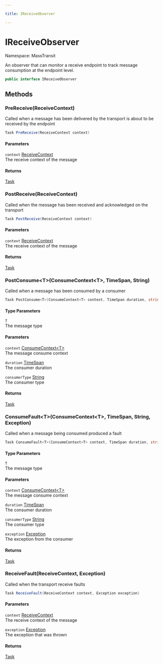 ```yaml
---

title: IReceiveObserver

---
```


# IReceiveObserver

Namespace: MassTransit

An observer that can monitor a receive endpoint to track message consumption at the
 endpoint level.

```csharp
public interface IReceiveObserver
```

## Methods

### **PreReceive(ReceiveContext)**

Called when a message has been delivered by the transport is about to be received by the endpoint

```csharp
Task PreReceive(ReceiveContext context)
```

#### Parameters

`context` [ReceiveContext](../masstransit/receivecontext)<br/>
The receive context of the message

#### Returns

[Task](https://learn.microsoft.com/en-us/dotnet/api/system.threading.tasks.task)<br/>

### **PostReceive(ReceiveContext)**

Called when the message has been received and acknowledged on the transport

```csharp
Task PostReceive(ReceiveContext context)
```

#### Parameters

`context` [ReceiveContext](../masstransit/receivecontext)<br/>
The receive context of the message

#### Returns

[Task](https://learn.microsoft.com/en-us/dotnet/api/system.threading.tasks.task)<br/>

### **PostConsume\<T\>(ConsumeContext\<T\>, TimeSpan, String)**

Called when a message has been consumed by a consumer

```csharp
Task PostConsume<T>(ConsumeContext<T> context, TimeSpan duration, string consumerType)
```

#### Type Parameters

`T`<br/>
The message type

#### Parameters

`context` [ConsumeContext\<T\>](../masstransit/consumecontext-1)<br/>
The message consume context

`duration` [TimeSpan](https://learn.microsoft.com/en-us/dotnet/api/system.timespan)<br/>
The consumer duration

`consumerType` [String](https://learn.microsoft.com/en-us/dotnet/api/system.string)<br/>
The consumer type

#### Returns

[Task](https://learn.microsoft.com/en-us/dotnet/api/system.threading.tasks.task)<br/>

### **ConsumeFault\<T\>(ConsumeContext\<T\>, TimeSpan, String, Exception)**

Called when a message being consumed produced a fault

```csharp
Task ConsumeFault<T>(ConsumeContext<T> context, TimeSpan duration, string consumerType, Exception exception)
```

#### Type Parameters

`T`<br/>
The message type

#### Parameters

`context` [ConsumeContext\<T\>](../masstransit/consumecontext-1)<br/>
The message consume context

`duration` [TimeSpan](https://learn.microsoft.com/en-us/dotnet/api/system.timespan)<br/>
The consumer duration

`consumerType` [String](https://learn.microsoft.com/en-us/dotnet/api/system.string)<br/>
The consumer type

`exception` [Exception](https://learn.microsoft.com/en-us/dotnet/api/system.exception)<br/>
The exception from the consumer

#### Returns

[Task](https://learn.microsoft.com/en-us/dotnet/api/system.threading.tasks.task)<br/>

### **ReceiveFault(ReceiveContext, Exception)**

Called when the transport receive faults

```csharp
Task ReceiveFault(ReceiveContext context, Exception exception)
```

#### Parameters

`context` [ReceiveContext](../masstransit/receivecontext)<br/>
The receive context of the message

`exception` [Exception](https://learn.microsoft.com/en-us/dotnet/api/system.exception)<br/>
The exception that was thrown

#### Returns

[Task](https://learn.microsoft.com/en-us/dotnet/api/system.threading.tasks.task)<br/>
